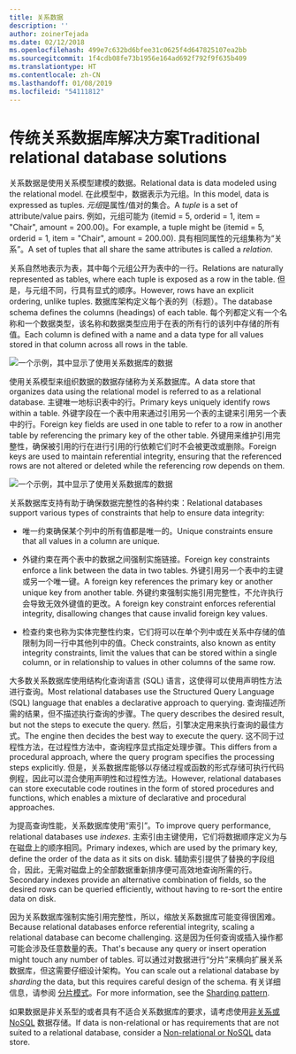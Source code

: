 ```yaml
---
title: 关系数据
description: ''
author: zoinerTejada
ms.date: 02/12/2018
ms.openlocfilehash: 499e7c632bd6bfee31c0625f4d647825107ea2bb
ms.sourcegitcommit: 1f4cdb08fe73b1956e164ad692f792f9f635b409
ms.translationtype: HT
ms.contentlocale: zh-CN
ms.lasthandoff: 01/08/2019
ms.locfileid: "54111812"
---
```

# <a name="traditional-relational-database-solutions"></a><span data-ttu-id="cf982-102">传统关系数据库解决方案</span><span class="sxs-lookup"><span data-stu-id="cf982-102">Traditional relational database solutions</span></span>

<span data-ttu-id="cf982-103">关系数据是使用关系模型建模的数据。</span><span class="sxs-lookup"><span data-stu-id="cf982-103">Relational data is data modeled using the relational model.</span></span> <span data-ttu-id="cf982-104">在此模型中，数据表示为元组。</span><span class="sxs-lookup"><span data-stu-id="cf982-104">In this model, data is expressed as tuples.</span></span> <span data-ttu-id="cf982-105">*元组*是属性/值对的集合。</span><span class="sxs-lookup"><span data-stu-id="cf982-105">A *tuple* is a set of attribute/value pairs.</span></span> <span data-ttu-id="cf982-106">例如，元组可能为 (itemid = 5, orderid = 1, item = "Chair", amount = 200.00)。</span><span class="sxs-lookup"><span data-stu-id="cf982-106">For example, a tuple might be (itemid = 5, orderid = 1, item = "Chair", amount = 200.00).</span></span> <span data-ttu-id="cf982-107">具有相同属性的元组集称为“关系”。</span><span class="sxs-lookup"><span data-stu-id="cf982-107">A set of tuples that all share the same attributes is called a *relation*.</span></span>

<span data-ttu-id="cf982-108">关系自然地表示为表，其中每个元组公开为表中的一行。</span><span class="sxs-lookup"><span data-stu-id="cf982-108">Relations are naturally represented as tables, where each tuple is exposed as a row in the table.</span></span> <span data-ttu-id="cf982-109">但是，与元组不同，行具有显式的顺序。</span><span class="sxs-lookup"><span data-stu-id="cf982-109">However, rows have an explicit ordering, unlike tuples.</span></span> <span data-ttu-id="cf982-110">数据库架构定义每个表的列（标题）。</span><span class="sxs-lookup"><span data-stu-id="cf982-110">The database schema defines the columns (headings) of each table.</span></span> <span data-ttu-id="cf982-111">每个列都定义有一个名称和一个数据类型，该名称和数据类型应用于在表的所有行的该列中存储的所有值。</span><span class="sxs-lookup"><span data-stu-id="cf982-111">Each column is defined with a name and a data type for all values stored in that column across all rows in the table.</span></span>

![一个示例，其中显示了使用关系数据库的数据](../images/example-relational.png)

<span data-ttu-id="cf982-113">使用关系模型来组织数据的数据存储称为关系数据库。</span><span class="sxs-lookup"><span data-stu-id="cf982-113">A data store that organizes data using the relational model is referred to as a relational database.</span></span> <span data-ttu-id="cf982-114">主键唯一地标识表中的行。</span><span class="sxs-lookup"><span data-stu-id="cf982-114">Primary keys uniquely identify rows within a table.</span></span> <span data-ttu-id="cf982-115">外键字段在一个表中用来通过引用另一个表的主键来引用另一个表中的行。</span><span class="sxs-lookup"><span data-stu-id="cf982-115">Foreign key fields are used in one table to refer to a row in another table by referencing the primary key of the other table.</span></span> <span data-ttu-id="cf982-116">外键用来维护引用完整性，确保被引用的行在进行引用的行依赖它们时不会被更改或删除。</span><span class="sxs-lookup"><span data-stu-id="cf982-116">Foreign keys are used to maintain referential integrity, ensuring that the referenced rows are not altered or deleted while the referencing row depends on them.</span></span>

![一个示例，其中显示了使用关系数据库的数据](../images/example-relational2.png)

<span data-ttu-id="cf982-118">关系数据库支持有助于确保数据完整性的各种约束：</span><span class="sxs-lookup"><span data-stu-id="cf982-118">Relational databases support various types of constraints that help to ensure data integrity:</span></span>

- <span data-ttu-id="cf982-119">唯一约束确保某个列中的所有值都是唯一的。</span><span class="sxs-lookup"><span data-stu-id="cf982-119">Unique constraints ensure that all values in a column are unique.</span></span>

- <span data-ttu-id="cf982-120">外键约束在两个表中的数据之间强制实施链接。</span><span class="sxs-lookup"><span data-stu-id="cf982-120">Foreign key constraints enforce a link between the data in two tables.</span></span> <span data-ttu-id="cf982-121">外键引用另一个表中的主键或另一个唯一键。</span><span class="sxs-lookup"><span data-stu-id="cf982-121">A foreign key references the primary key or another unique key from another table.</span></span> <span data-ttu-id="cf982-122">外键约束强制实施引用完整性，不允许执行会导致无效外键值的更改。</span><span class="sxs-lookup"><span data-stu-id="cf982-122">A foreign key constraint enforces referential integrity, disallowing changes that cause invalid foreign key values.</span></span>

- <span data-ttu-id="cf982-123">检查约束也称为实体完整性约束，它们将可以在单个列中或在关系中存储的值限制为同一行中其他列中的值。</span><span class="sxs-lookup"><span data-stu-id="cf982-123">Check constraints, also known as entity integrity constraints, limit the values that can be stored within a single column, or in relationship to values in other columns of the same row.</span></span>

<span data-ttu-id="cf982-124">大多数关系数据库使用结构化查询语言 (SQL) 语言，这使得可以使用声明性方法进行查询。</span><span class="sxs-lookup"><span data-stu-id="cf982-124">Most relational databases use the Structured Query Language (SQL) language that enables a declarative approach to querying.</span></span> <span data-ttu-id="cf982-125">查询描述所需的结果，但不描述执行查询的步骤。</span><span class="sxs-lookup"><span data-stu-id="cf982-125">The query describes the desired result, but not the steps to execute the query.</span></span> <span data-ttu-id="cf982-126">然后，引擎决定用来执行查询的最佳方式。</span><span class="sxs-lookup"><span data-stu-id="cf982-126">The engine then decides the best way to execute the query.</span></span> <span data-ttu-id="cf982-127">这不同于过程性方法，在过程性方法中，查询程序显式指定处理步骤。</span><span class="sxs-lookup"><span data-stu-id="cf982-127">This differs from a procedural approach, where the query program specifies the processing steps explicitly.</span></span> <span data-ttu-id="cf982-128">但是，关系数据库能够以存储过程或函数的形式存储可执行代码例程，因此可以混合使用声明性和过程性方法。</span><span class="sxs-lookup"><span data-stu-id="cf982-128">However, relational databases can store executable code routines in the form of stored procedures and functions, which enables a mixture of declarative and procedural approaches.</span></span>

<span data-ttu-id="cf982-129">为提高查询性能，关系数据库使用“索引”。</span><span class="sxs-lookup"><span data-stu-id="cf982-129">To improve query performance, relational databases use *indexes*.</span></span> <span data-ttu-id="cf982-130">主索引由主键使用，它们将数据顺序定义为与在磁盘上的顺序相同。</span><span class="sxs-lookup"><span data-stu-id="cf982-130">Primary indexes, which are used by the primary key, define the order of the data as it sits on disk.</span></span> <span data-ttu-id="cf982-131">辅助索引提供了替换的字段组合，因此，无需对磁盘上的全部数据重新排序便可高效地查询所需的行。</span><span class="sxs-lookup"><span data-stu-id="cf982-131">Secondary indexes provide an alternative combination of fields, so the desired rows can be queried efficiently, without having to re-sort the entire data on disk.</span></span>

<span data-ttu-id="cf982-132">因为关系数据库强制实施引用完整性，所以，缩放关系数据库可能变得很困难。</span><span class="sxs-lookup"><span data-stu-id="cf982-132">Because relational databases enforce referential integrity, scaling a relational database can become challenging.</span></span> <span data-ttu-id="cf982-133">这是因为任何查询或插入操作都可能会涉及任意数量的表。</span><span class="sxs-lookup"><span data-stu-id="cf982-133">That's because any query or insert operation might touch any number of tables.</span></span> <span data-ttu-id="cf982-134">可以通过对数据进行“分片”来横向扩展关系数据库，但这需要仔细设计架构。</span><span class="sxs-lookup"><span data-stu-id="cf982-134">You can scale out a relational database by *sharding* the data, but this requires careful design of the schema.</span></span> <span data-ttu-id="cf982-135">有关详细信息，请参阅 [分片模式](../../patterns/sharding.md)。</span><span class="sxs-lookup"><span data-stu-id="cf982-135">For more information, see the [Sharding pattern](../../patterns/sharding.md).</span></span>

<span data-ttu-id="cf982-136">如果数据是非关系型的或者具有不适合关系数据库的要求，请考虑使用[非关系或 NoSQL](../big-data/non-relational-data.md) 数据存储。</span><span class="sxs-lookup"><span data-stu-id="cf982-136">If data is non-relational or has requirements that are not suited to a relational database, consider a [Non-relational or NoSQL](../big-data/non-relational-data.md) data store.</span></span>
